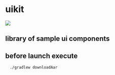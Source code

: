 # uikit
[![](https://jitpack.io/v/radlance/uikit.svg)](https://jitpack.io/#radlance/uikit)

## library of sample ui components

## before launch execute 
```shell 
  ./gradlew downloadAar    
```
